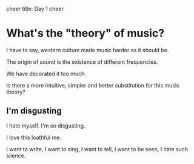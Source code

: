 cheer
title: Day 1
cheer

# What's the "theory" of music?

I have to say, western culture made music harder as it should be.

The origin of sound is the existence of different frequencies.

We have decorated it too much.

Is there a more intuitive, simpler and better substitution for this music theory?

## I'm disgusting

I hate myself. I'm so disgusting.

I love this loathful me.

I want to write, I want to sing, I want to tell, I want to be seen, I hate such silence.
